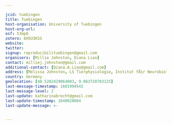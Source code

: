 ```yaml
---

jcid: tuebingen
title: Tuebingen
host-organisation: University of Tuebingen
host-org-url: 
osf: 53mp8
zotero: 6H5U3KSS
website: 
twitter: 
signup: reproducibilituebingen@gmail.com
organisers: [Millie Johnston, Diana Liao]
contact: milliej.johnston@gmail.com
additional-contact: [Diana.A.Liao@gmail.com]
address: [Melissa Johnston, LS Tierphysiologie, Institut fÃ¼r Neurobiologie, Auf der Morgenstelle 28, 72076 TÃ¼bingen]
country: Germany
geolocation: [48.5202429064003, 9.063720703125]
last-message-timestamp: 1681994542
last-message-level: 2
last-update: katharinabrecht@gmail.com
last-update-timestamp: 1648028064
last-update-message: >-
  

---
```



